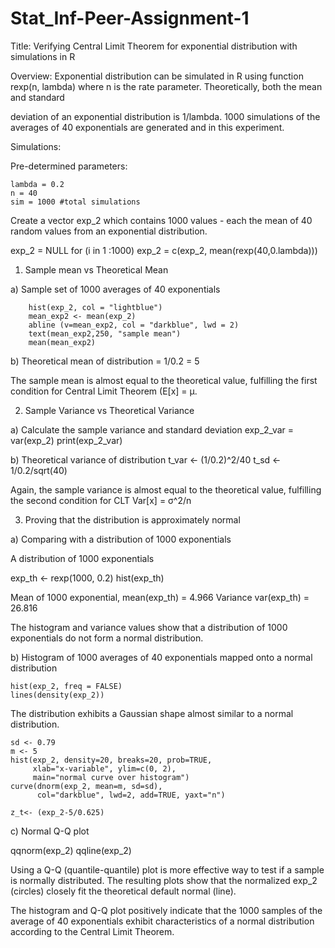 # Stat_Inf-Peer-Assignment-1


Title:  Verifying Central Limit Theorem for exponential distribution with simulations in R

Overview: Exponential distribution can be simulated in R using function rexp(n, lambda) where n is the rate parameter. Theoretically, both the mean and standard 

deviation of an exponential distribution is 1/lambda.  1000 simulations of the averages of 40 exponentials are generated and in this experiment.

Simulations:

Pre-determined parameters: 

	lambda = 0.2
	n = 40
	sim = 1000 #total simulations
			 
		
Create a vector exp_2 which contains 1000 values - each the mean of 40 random values from an exponential distribution.

exp_2 = NULL
for (i in 1 :1000) exp_2 = c(exp_2, mean(rexp(40,0.lambda)))


1) Sample mean vs Theoretical Mean


a) Sample set of 1000 averages of 40 exponentials
		
		hist(exp_2, col = "lightblue")
		mean_exp2 <- mean(exp_2)
		abline (v=mean_exp2, col = "darkblue", lwd = 2)
		text(mean_exp2,250, "sample mean")
		mean(mean_exp2)
		
b) Theoretical mean of distribution = 1/0.2 = 5

The sample mean is almost equal to the theoretical value, fulfilling the first condition for Central Limit Theorem (E[x] = µ.


2) Sample Variance vs Theoretical Variance

a) Calculate the sample variance and standard deviation
	exp_2_var = var(exp_2)
	print(exp_2_var)
	

b) Theoretical variance of distribution
   t_var <- (1/0.2)^2/40
   t_sd <- 1/0.2/sqrt(40)
   
Again, the sample variance is almost equal to the theoretical value, fulfilling the second condition for CLT Var[x] = σ^2/n

3) Proving that the distribution is approximately normal

a) Comparing with a distribution of 1000 exponentials

A distribution of 1000 exponentials

exp_th <- rexp(1000, 0.2)
hist(exp_th)

Mean of 1000 exponential, mean(exp_th) = 4.966
Variance		  var(exp_th) = 26.816


The histogram and variance values show that a distribution of 1000 exponentials do not form a normal distribution.

b) Histogram of 1000 averages of 40 exponentials mapped onto a normal distribution

	hist(exp_2, freq = FALSE)
	lines(density(exp_2))

The distribution exhibits a Gaussian shape almost similar to a normal distribution.


    sd <- 0.79
    m <- 5
    hist(exp_2, density=20, breaks=20, prob=TRUE, 
         xlab="x-variable", ylim=c(0, 2), 
         main="normal curve over histogram")
    curve(dnorm(exp_2, mean=m, sd=sd), 
          col="darkblue", lwd=2, add=TRUE, yaxt="n")

	z_t<- (exp_2-5/0.625)

c) 	Normal Q-Q plot

qqnorm(exp_2)
qqline(exp_2)

Using a Q-Q (quantile-quantile) plot is more effective way to test if a sample is normally distributed. The resulting plots show that the normalized exp_2 (circles) closely fit the theoretical default normal (line).

The histogram and Q-Q plot positively indicate that the 1000 samples of the average of 40 exponentials exhibit characteristics of a normal distribution according to the Central Limit Theorem.
